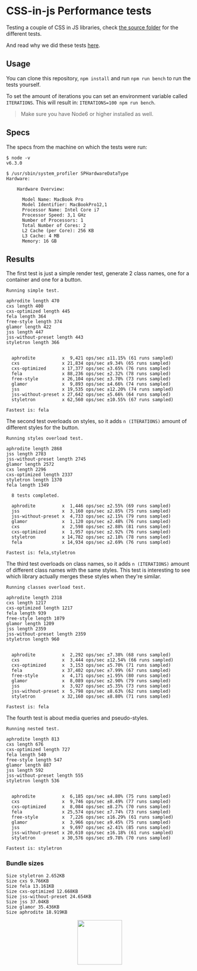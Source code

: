 # CSS-in-js Performance tests

Testing a couple of CSS in JS libraries, check [the source folder](./src/cases) for the different tests.

And read why we did these tests [here](https://engineering.hellofresh.com/the-css-in-js-battle-89c34a7a83ea).

## Usage

You can clone this repository, `npm install` and run `npm run bench` to run the tests yourself.

To set the amount of iterations you can set an environment variable called `ITERATIONS`. This will result in: `ITERATIONS=100 npm run bench`.

> Make sure you have Node6 or higher installed as well.

## Specs

The specs from the machine on which the tests were run:

```
$ node -v
v6.3.0

$ /usr/sbin/system_profiler SPHardwareDataType
Hardware:

    Hardware Overview:

      Model Name: MacBook Pro
      Model Identifier: MacBookPro12,1
      Processor Name: Intel Core i7
      Processor Speed: 3,1 GHz
      Number of Processors: 1
      Total Number of Cores: 2
      L2 Cache (per Core): 256 KB
      L3 Cache: 4 MB
      Memory: 16 GB
```

## Results

The first test is just a simple render test, generate 2 class names, one for a container and one for a button.

```
Running simple test.

aphrodite length 470
cxs length 400
cxs-optimized length 445
fela length 364
free-style length 374
glamor length 422
jss length 447
jss-without-preset length 443
styletron length 366


  aphrodite          x  9,421 ops/sec ±11.15% (61 runs sampled)
  cxs                x 21,834 ops/sec ±9.34% (65 runs sampled)
  cxs-optimized      x 17,377 ops/sec ±3.65% (76 runs sampled)
  fela               x 88,236 ops/sec ±2.32% (78 runs sampled)
  free-style         x 26,104 ops/sec ±3.70% (73 runs sampled)
  glamor             x  9,893 ops/sec ±4.66% (74 runs sampled)
  jss                x 19,535 ops/sec ±12.20% (74 runs sampled)
  jss-without-preset x 27,642 ops/sec ±5.66% (64 runs sampled)
  styletron          x 62,560 ops/sec ±10.55% (67 runs sampled)

Fastest is: fela
```

The second test overloads on styles, so it adds `n (ITERATIONS)` amount of different styles for the button.

```
Running styles overload test.

aphrodite length 2868
jss length 2783
jss-without-preset length 2745
glamor length 2572
cxs length 2296
cxs-optimized length 2337
styletron length 1370
fela length 1349

  8 tests completed.

  aphrodite          x  1,446 ops/sec ±2.55% (69 runs sampled)
  jss                x  3,160 ops/sec ±2.85% (75 runs sampled)
  jss-without-preset x  4,733 ops/sec ±2.15% (79 runs sampled)
  glamor             x  1,120 ops/sec ±2.48% (76 runs sampled)
  cxs                x  2,598 ops/sec ±2.88% (81 runs sampled)
  cxs-optimized      x  1,957 ops/sec ±2.92% (76 runs sampled)
  styletron          x 14,782 ops/sec ±2.18% (78 runs sampled)
  fela               x 14,934 ops/sec ±2.69% (76 runs sampled)

Fastest is: fela,styletron
```

The third test overloads on class names, so it adds `n (ITERATIONS)` amount of different class names with the same styles. This test is interesting to see which library actually merges these styles when they're similar.

```
Running classes overload test.

aphrodite length 2318
cxs length 1217
cxs-optimized length 1217
fela length 939
free-style length 1079
glamor length 1209
jss length 2359
jss-without-preset length 2359
styletron length 960


  aphrodite          x  2,292 ops/sec ±7.38% (68 runs sampled)
  cxs                x  3,444 ops/sec ±12.54% (66 runs sampled)
  cxs-optimized      x  3,153 ops/sec ±5.70% (71 runs sampled)
  fela               x 37,402 ops/sec ±7.99% (67 runs sampled)
  free-style         x  4,171 ops/sec ±1.95% (80 runs sampled)
  glamor             x  8,089 ops/sec ±2.90% (79 runs sampled)
  jss                x  3,927 ops/sec ±5.35% (73 runs sampled)
  jss-without-preset x  5,798 ops/sec ±8.63% (62 runs sampled)
  styletron          x 32,160 ops/sec ±8.80% (71 runs sampled)

Fastest is: fela
```

The fourth test is about media queries and pseudo-styles.

```
Running nested test.

aphrodite length 813
cxs length 676
cxs-optimized length 727
fela length 540
free-style length 547
glamor length 887
jss length 592
jss-without-preset length 555
styletron length 536


  aphrodite          x  6,185 ops/sec ±4.80% (75 runs sampled)
  cxs                x  9,746 ops/sec ±8.49% (77 runs sampled)
  cxs-optimized      x  8,084 ops/sec ±8.27% (70 runs sampled)
  fela               x 25,574 ops/sec ±7.74% (73 runs sampled)
  free-style         x  7,226 ops/sec ±16.29% (61 runs sampled)
  glamor             x  3,966 ops/sec ±9.45% (75 runs sampled)
  jss                x  9,697 ops/sec ±2.41% (85 runs sampled)
  jss-without-preset x 20,610 ops/sec ±16.18% (61 runs sampled)
  styletron          x 30,576 ops/sec ±9.78% (70 runs sampled)

Fastest is: styletron
```

### Bundle sizes

```
Size styletron 2.652KB
Size cxs 9.766KB
Size fela 13.161KB
Size cxs-optimized 12.668KB
Size jss-without-preset 24.654KB
Size jss 37.04KB
Size glamor 35.436KB
Size aphrodite 18.919KB
```

<p align="center">
  <a href="https://hellofresh.com">
    <img width="120" src="https://www.hellofresh.de/images/hellofresh/press/HelloFresh_Logo.png">
  </a>
</p>
